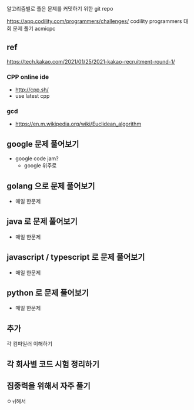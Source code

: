 알고리즘별로 풀은 문제를 커밋하기 위한 git repo

https://app.codility.com/programmers/challenges/
codility programmers 대회 문제 풀기
acmicpc

## ref

https://tech.kakao.com/2021/01/25/2021-kakao-recruitment-round-1/

### CPP online ide

- http://cpp.sh/
-   use latest cpp

### gcd
- https://en.m.wikipedia.org/wiki/Euclidean_algorithm


## google 문제 풀어보기

- google code jam?
  - google 위주로

## golang 으로 문제 풀어보기
- 매일 한문제

## java 로 문제 풀어보기
- 매일 한문제

## javascript / typescript 로 문제 풀어보기
- 매일 한문제

## python 로 문제 풀어보기
- 매일 한문제


## 추가

각 컴파일러 이해하기


## 각 회사별 코드 시험 정리하기

## 집중력을 위해서 자주 풀기
ㅇㅟ해서 

